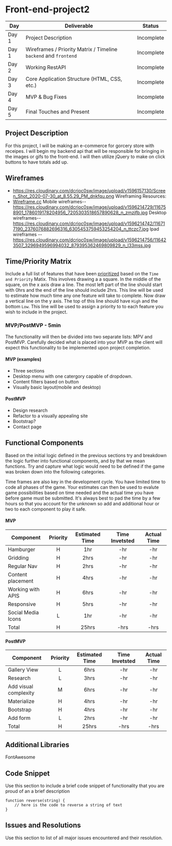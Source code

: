 # Front-end-project2

|  Day | Deliverable | Status
|---|---| ---|
|Day 1| Project Description | Incomplete
|Day 1| Wireframes / Priority Matrix / Timeline `backend` and `frontend`| Incomplete
|Day 2| Working RestAPI | Incomplete
|Day 3| Core Application Structure (HTML, CSS, etc.) | Incomplete
|Day 4| MVP & Bug Fixes | Incomplete
|Day 5| Final Touches and Present | Incomplete
## Project Description
For this project, I will be making an e-commerce for gorcery store with receipes. I will begin my backend api that will be responsible for bringing in the images or gifs to the front-end. I will then utilize jQuery to make on click buttons to have totals add up. 
## Wireframes
- https://res.cloudinary.com/dcrioc0sw/image/upload/v1596157130/Screen_Shot_2020-07-30_at_8.55.29_PM_dnkfqu.png
Wireframing Resources:
- [Wireframe.cc](https://wireframe.cc/)
Mobile wireframes--https://res.cloudinary.com/dcrioc0sw/image/upload/v1596214729/116758901_1786019178204956_7205303518657890628_n_zmzjfb.jpg
Desktop wireframes--https://res.cloudinary.com/dcrioc0sw/image/upload/v1596214742/116717190_2376076882696316_6305453759453254204_n_ttczc7.jpg
Ipad wireframes --https://res.cloudinary.com/dcrioc0sw/image/upload/v1596214756/116423507_3296949596994032_879395362469809829_n_l33mss.jpg
## Time/Priority Matrix 
Include a full list of features that have been [prioritized](https://res.cloudinary.com/doaftkgbv/image/upload/v1583773146/ValueVSComplexity_u2inhx.png) based on the `Time and Priority` Matix.  This involves drawing a a square.  In the middle of the square, on the x axis draw a line.  The most left part of the line should start with 0hrs and the end of the line should include 2hrs.  This line will be used to estimate how much time any one feature will take to complete. 
Now draw a vertical line on the y axis.  The top of this line should have `High` and the bottom `Low`.  This line will be used to assign a priority to to each feature you wish to include in the project.  


### MVP/PostMVP - 5min

The functionality will then be divided into two separate lists: MPV and PostMVP.  Carefully decided what is placed into your MVP as the client will expect this functionality to be implemented upon project completion.  

#### MVP (examples)

- Three sections 
- Desktop menu with one catergory capable of dropdown.
- Content filters based on button
- Visually basic layout(mobile and desktop)

#### PostMVP 

- Design research
- Refactor to a visually appealing site
- Bootstrap?
- Contact page

## Functional Components

Based on the initial logic defined in the previous sections try and breakdown the logic further into functional components, and by that we mean functions.  Try and capture what logic would need to be defined if the game was broken down into the following categories.

Time frames are also key in the development cycle.  You have limited time to code all phases of the game.  Your estimates can then be used to evalute game possibilities based on time needed and the actual time you have before game must be submitted. It's always best to pad the time by a few hours so that you account for the unknown so add and additional hour or two to each component to play it safe.

#### MVP
| Component | Priority | Estimated Time | Time Invetsted | Actual Time |
| --- | :---: |  :---: | :---: | :---: |
| Hamburger | H | 1hr | -hr | -hr|
| Gridding | H | 2hrs | -hr | -hr|
| Regular Nav | H | 2hrs | -hr | -hr|
| Content placement| H | 4hrs | -hr | -hr|
| Working with APIS | H | 6hrs| -hr | -hr |
| Responsive | H | 5hrs | -hr | -hr|
| Social Media Icons | L | 1hr | -hr | -hr|
| Total | H | 25hrs| -hrs | -hrs |

#### PostMVP
| Component | Priority | Estimated Time | Time Invetsted | Actual Time |
| --- | :---: |  :---: | :---: | :---: |
| Gallery View | L | 6hrs | -hr | -hr|
| Research | L | 3hrs | -hr | -hr|
| Add visual complexity| M | 6hrs | -hr | -hr|
| Materialize | H | 4hrs | -hr | -hr|
| Bootstrap | H | 4hrs | -hr | -hr|
| Add form | L | 2hrs | -hr | -hr|
| Total | H | 25hrs| -hrs | -hrs |

## Additional Libraries
 FontAwesome

## Code Snippet

Use this section to include a brief code snippet of functionality that you are proud of an a brief description  

```
function reverse(string) {
	// here is the code to reverse a string of text
}
```

## Issues and Resolutions
 Use this section to list of all major issues encountered and their resolution.

